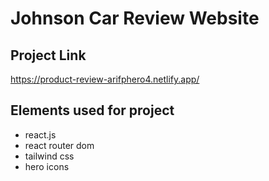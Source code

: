 # Johnson Car Review Website

## Project Link

https://product-review-arifphero4.netlify.app/

## Elements used for project

- react.js
- react router dom
- tailwind css
- hero icons
